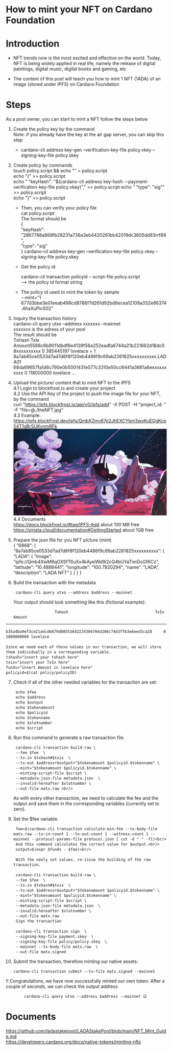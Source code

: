 # How to mint your NFT on Cardano Foundation

# Introduction
   
   - NFT trends now is the most excited and effective on the world. Today, NFT is being widely applied in real life, namely the release of digital paintings, digital music, digital books and gaming, etc

   - The content of this post will teach you how to mint 1 NFT (1ADA) of an image (stored under IPFS) on Cardano Foundation

# Steps
As a pool owner, you can start to mint a NFT follow the steps below
1. Create the policy key by the command <br/>
    Note: if you already have the key at the air gap server, you can skip this step
    
    * cardano-cli address key-gen –verification-key-file policy.vkey –signing-key-file policy.skey <br/>
    
2. Create policy by commands<br/>
     touch policy.script && echo "" > policy.script<br/>
     echo "{" >> policy.script<br/>
     echo "  \"keyHash\": \"$(cardano-cli address key-hash --payment-verification-key-file policy.vkey)\"," >> policy.script 
    echo "  \"type\": \"sig\"" >> policy.script<br/>
    echo "}" >> policy.script<br/>
    
    * Then, you can verify your policy file<br/>
        cat policy.script<br/>
        The format should be<br/>
        {<br/>
          "keyHash": "2867788a868fb28231a736a3eb4420261bb42019dc3605dd83rrf88",<br/>
          "type": "sig"<br/>
        }
    cardano-cli address key-gen –verification-key-file policy.vkey –signing-key-file policy.skey

    * Get the policy id

      cardano-cli transaction policyid --script-file policy.script<br/>
        --> the policy id format string<br/>

    * The policy id used to mint the token by sample<br/>
    --mint="1 677d3bbe3e01eeab498cd8786f7d261d92bd6ecea12109a332e86374.AhaXuPic002"
    
3. Inquiry the transaction history<br/>
    cardano-cli query utxo –address xxxxxxx –mainnet<br/>
    xxxxxxx is the adress of your pool<br/>
    The result should be<br/>
    TxHash TxIx Amount5588c6b9011dbdf6e4139f56a252eadfa6744a21b221662d18dc08xxxxxxxxxx 0 385445197 lovelace + 1 8a7ab85ce0533d7ad7d6f8f120eb4486f9c69ab2261825xxxxxxxxxx.LADA01
    68da69657fa1d6c790e0b5001431e577c3310e50cc6441a3661a6exxxxxxxxxx 0 118000000 lovelace …

4. Upload the picture/ content that to mint NFT to the IPFS<br/>
        4.1 Login to blockfrost.io and create your project<br/>
        4.2 Use the API Key of the project to push the image file for your NFT,
        by the command<br/>
        curl "https://ipfs.blockfrost.io/api/v0/ipfs/add" -X POST -H "project_id: <API Key>" -F "file=@./theNFT.jpg"<br/>
        4.3
        Example: 
        https://ipfs.blockfrost.dev/ipfs/QmbXZmv67p2JhEXCYbm3wxKuEGgKcp54T1gBrSUKvnmRFk<br/>
        ![LADA NFT](images/LadaNFT.jpg)
        <br/>
        4.4 Documents<br/>
        https://docs.blockfrost.io/#tag/IPFS-Add about 100 MB free<br/>
        https://pinata.cloud/documentation#GettingStarted about 1GB free<br/>
        

5. Prepare the json file for you NFT picture (mint) <br/>
    {
        “6868”: {
    “8a7ab85ce0533d7ad7d6f8f120eb4486f9c69ab2261825xxxxxxxxxx”: {
    “LADA”: {
    “image”: “ipfs://Qmb4XwM8qGXSfT6uXx4kAyeiWd9i2cQ4bUYaTimDoGfKCz”,
    “latitude”: “10.4888441”,
    “longitude”: “100.7920294”,
    “name”: “LADA”,
    “description”: “LADA NFT”
    }
    }
    }
    }

6. Build the transaction with the metadata<br/>

        cardano-cli query utxo --address $address --mainnet
    Your output should look something like this (fictional example):

                         TxHash                                      TxIx        Amount
--------------------------------------------------------------------------------------

    b35a4ba9ef3ce21adcd6879d08553642224304704d206c74d3ffb3e6eed3ca28     0        1000000000 lovelace
    
    Since we need each of those values in our transaction, we will store them individually in a corresponding variable.
    txhash="insert your txhash here"
    txix="insert your TxIx here"
    funds="insert Amount in lovelace here"
    policyid=$(cat policy/policyID)

7. Check if all of the other needed variables for the transaction are set:

        echo $fee
        echo $address
        echo $output
        echo $tokenamount
        echo $policyid
        echo $tokenname
        echo $slotnumber
        echo $script

8. Run this command to generate a raw transaction file.

        cardano-cli transaction build-raw \
        --fee $fee  \
        --tx-in $txhash#$txix  \
        --tx-out $address+$output+"$tokenamount $policyid.$tokenname" \
        --mint="$tokenamount $policyid.$tokenname" \
        --minting-script-file $script \
        --metadata-json-file metadata.json  \
        --invalid-hereafter $slotnumber \
        --out-file matx.raw <br/>
    As with every other transaction, we need to calculate the fee and the output and save them in the corresponding variables (currently set to zero).

9. Set the $fee variable.

        fee=$(cardano-cli transaction calculate-min-fee --tx-body-file matx.raw --tx-in-count 1 --tx-out-count 1 --witness-count 1 --mainnet --protocol-params-file protocol.json | cut -d " " -f1)<br/>
        And this command calculates the correct value for $output.<br/>
        output=$(expr $funds - $fee)<br/>
        
        With the newly set values, re-issue the building of the raw transaction.

        cardano-cli transaction build-raw \
        --fee $fee  \
        --tx-in $txhash#$txix  \
        --tx-out $address+$output+"$tokenamount $policyid.$tokenname" \
        --mint="$tokenamount $policyid.$tokenname" \
        --minting-script-file $script \
        --metadata-json-file metadata.json  \
        --invalid-hereafter $slotnumber \
        --out-file matx.raw
        Sign the transaction
        
        cardano-cli transaction sign  \
        --signing-key-file payment.skey  \
        --signing-key-file policy/policy.skey  \
        --mainnet --tx-body-file matx.raw  \
        --out-file matx.signed

10. Submit the transaction, therefore minting our native assets:

        cardano-cli transaction submit --tx-file matx.signed --mainnet
        
!! Congratulations, we have now successfully minted our own token. After a couple of seconds, we can check the output address

            cardano-cli query utxo --address $address --mainnet 😉

# Documents
https://github.com/ladastakepool/LADAStakePool/blob/main/NFT_Mint_Guide.md<br/>
https://developers.cardano.org/docs/native-tokens/minting-nfts<br/>

        
    
    
    
    
    

                  
                    
            
        
        
    
    
            
     
    
            
            